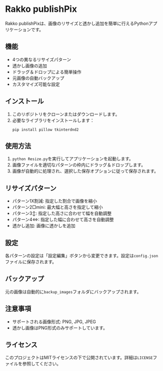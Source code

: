 # Rakko publishPix

Rakko publishPixは、画像のリサイズと透かし追加を簡単に行えるPythonアプリケーションです。

## 機能

- 4つの異なるリサイズパターン
- 透かし画像の追加
- ドラッグ＆ドロップによる簡単操作
- 元画像の自動バックアップ
- カスタマイズ可能な設定

## インストール

1. このリポジトリをクローンまたはダウンロードします。
2. 必要なライブラリをインストールします：
   ```
   pip install pillow tkinterdnd2
   ```

## 使用方法

1. `python Resize.py`を実行してアプリケーションを起動します。
2. 画像ファイルを適切なパターンの枠内にドラッグ＆ドロップします。
3. 画像が自動的に処理され、選択した保存オプションに従って保存されます。

## リサイズパターン

- パターン1X割減: 指定した割合で画像を縮小
- パターン2□mini: 最大幅と高さを指定して縮小
- パターン3↕: 指定した高さに合わせて幅を自動調整
- パターン4⇔: 指定した幅に合わせて高さを自動調整
- 透かし追加: 画像に透かしを追加

## 設定

各パターンの設定は「設定編集」ボタンから変更できます。設定は`config.json`ファイルに保存されます。

## バックアップ

元の画像は自動的に`backup_images`フォルダにバックアップされます。

## 注意事項

- サポートされる画像形式: PNG, JPG, JPEG
- 透かし画像はPNG形式のみサポートしています。

## ライセンス

このプロジェクトはMITライセンスの下で公開されています。詳細は`LICENSE`ファイルを参照してください。
